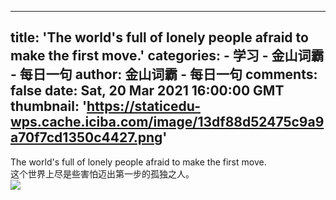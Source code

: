 
---
title: 'The world's full of lonely people afraid to make the first move.'
categories: 
    - 学习
    - 金山词霸 - 每日一句
author: 金山词霸 - 每日一句
comments: false
date: Sat, 20 Mar 2021 16:00:00 GMT
thumbnail: 'https://staticedu-wps.cache.iciba.com/image/13df88d52475c9a9a70f7cd1350c4427.png'
---

<div>   
The world's full of lonely people afraid to make the first move.<br>这个世界上尽是些害怕迈出第一步的孤独之人。<br><img src="https://staticedu-wps.cache.iciba.com/image/13df88d52475c9a9a70f7cd1350c4427.png" referrerpolicy="no-referrer">  
</div>
            
